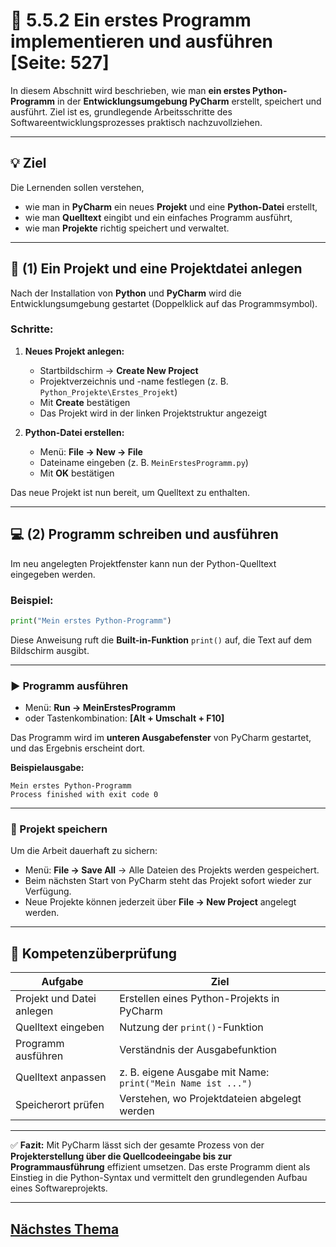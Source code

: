 # 🧮 5.5.2 Ein erstes Programm implementieren und ausführen [Seite: 527]

In diesem Abschnitt wird beschrieben, wie man **ein erstes Python-Programm** in der **Entwicklungsumgebung PyCharm** erstellt, speichert und ausführt. Ziel ist es, grundlegende Arbeitsschritte des Softwareentwicklungsprozesses praktisch nachzuvollziehen.

---

## 💡 Ziel

Die Lernenden sollen verstehen,

* wie man in **PyCharm** ein neues **Projekt** und eine **Python-Datei** erstellt,
* wie man **Quelltext** eingibt und ein einfaches Programm ausführt,
* wie man **Projekte** richtig speichert und verwaltet.

---

## 🧱 (1) Ein Projekt und eine Projektdatei anlegen

Nach der Installation von **Python** und **PyCharm** wird die Entwicklungsumgebung gestartet (Doppelklick auf das Programmsymbol).

### Schritte:

1. **Neues Projekt anlegen:**

   * Startbildschirm → **Create New Project**
   * Projektverzeichnis und -name festlegen (z. B. `Python_Projekte\Erstes_Projekt`)
   * Mit **Create** bestätigen
   * Das Projekt wird in der linken Projektstruktur angezeigt

2. **Python-Datei erstellen:**

   * Menü: **File → New → File**
   * Dateiname eingeben (z. B. `MeinErstesProgramm.py`)
   * Mit **OK** bestätigen

Das neue Projekt ist nun bereit, um Quelltext zu enthalten.

---

## 💻 (2) Programm schreiben und ausführen

Im neu angelegten Projektfenster kann nun der Python-Quelltext eingegeben werden.

### Beispiel:

```python
print("Mein erstes Python-Programm")
```

Diese Anweisung ruft die **Built-in-Funktion** `print()` auf, die Text auf dem Bildschirm ausgibt.

---

### ▶️ Programm ausführen

* Menü: **Run → MeinErstesProgramm**
* oder Tastenkombination: **[Alt + Umschalt + F10]**

Das Programm wird im **unteren Ausgabefenster** von PyCharm gestartet, und das Ergebnis erscheint dort.

**Beispielausgabe:**

```
Mein erstes Python-Programm
Process finished with exit code 0
```

---

### 💾 Projekt speichern

Um die Arbeit dauerhaft zu sichern:

* Menü: **File → Save All**
  → Alle Dateien des Projekts werden gespeichert.
* Beim nächsten Start von PyCharm steht das Projekt sofort wieder zur Verfügung.
* Neue Projekte können jederzeit über **File → New Project** angelegt werden.

---

## 🧩 Kompetenzüberprüfung

| Aufgabe                   | Ziel                                                        |
| ------------------------- | ----------------------------------------------------------- |
| Projekt und Datei anlegen | Erstellen eines Python-Projekts in PyCharm                  |
| Quelltext eingeben        | Nutzung der `print()`-Funktion                              |
| Programm ausführen        | Verständnis der Ausgabefunktion                             |
| Quelltext anpassen        | z. B. eigene Ausgabe mit Name: `print("Mein Name ist ...")` |
| Speicherort prüfen        | Verstehen, wo Projektdateien abgelegt werden                |

---

✅ **Fazit:**
Mit PyCharm lässt sich der gesamte Prozess von der **Projekterstellung über die Quellcodeeingabe bis zur Programmausführung** effizient umsetzen. Das erste Programm dient als Einstieg in die Python-Syntax und vermittelt den grundlegenden Aufbau eines Softwareprojekts.



---

## [Nächstes Thema](./5.5.3_Syntaktische_Grundlagen_beschreiben.md)